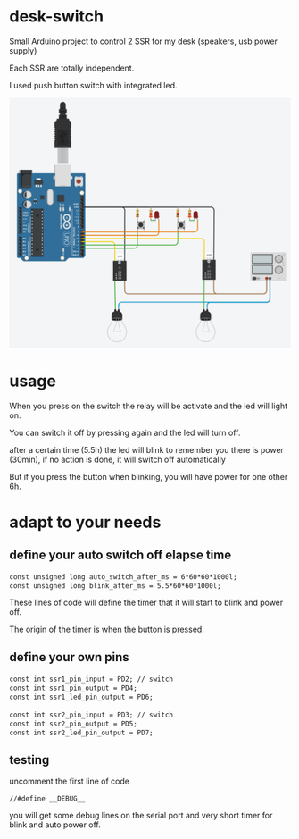 # desk-switch
Small Arduino project to control 2 SSR for my desk (speakers, usb power supply)

Each SSR are totally independent. 

I used push button switch with integrated led.

![Schmatics](./doc/simple-diagram.png)

# usage
When you press on the switch the relay will be activate and the led will light on.

You can switch it off by pressing again and the led will turn off.

after a certain time (5.5h) the led will blink to remember you there is power (30min), if no action is done, it will switch off automatically

But if you press the button when blinking, you will have power for one other 6h.

# adapt to your needs

## define your auto switch off elapse time
```
const unsigned long auto_switch_after_ms = 6*60*60*1000l;
const unsigned long blink_after_ms = 5.5*60*60*1000l;
```
These lines of code will define the timer that it will start to blink and power off.

The origin of the timer is when the button is pressed.

## define your own pins
```
const int ssr1_pin_input = PD2; // switch
const int ssr1_pin_output = PD4;
const int ssr1_led_pin_output = PD6;

const int ssr2_pin_input = PD3; // switch
const int ssr2_pin_output = PD5;
const int ssr2_led_pin_output = PD7;
```

## testing

uncomment the first line of code 
```
//#define __DEBUG__
```
you will get some debug lines on the serial port and very short timer for blink and auto power off.